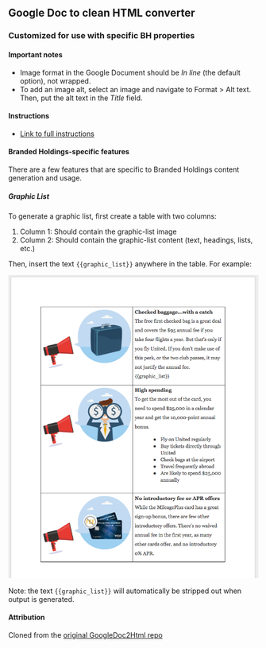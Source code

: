 ## Google Doc to clean HTML converter
### Customized for use with specific BH properties

#### Important notes
* Image format in the Google Document should be _In line_ (the default option), not wrapped.
* To add an image alt, select an image and navigate to Format > Alt text. Then, put the alt text in the _Title_ field.

#### Instructions
* [Link to full instructions](https://howchoo.com/g/ymy2zjfjy2j/how-to-export-clean-html-from-google-docs)

#### Branded Holdings-specific features
There are a few features that are specific to Branded Holdings content generation and usage.

##### Graphic List
To generate a graphic list, first create a table with two columns:
1. Column 1: Should contain the graphic-list image
1. Column 2: Should contain the graphic-list content (text, headings, lists, etc.)

Then, insert the text `{{graphic_list}}` anywhere in the table. For example:

![Graphic list usage example](/examples/img/example-graphic-list-table.png?raw=true)

Note: the text `{{graphic_list}}` will automatically be stripped out when output is generated.

#### Attribution
Cloned from the [original GoogleDoc2Html repo](https://github.com/thejimbirch/GoogleDoc2Html)
